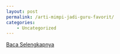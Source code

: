 ```yaml
---
layout: post
permalink: /arti-mimpi-jadi-guru-favorit/
categories:
    - Uncategorized
---
```


[Baca Selengkapnya](/01)